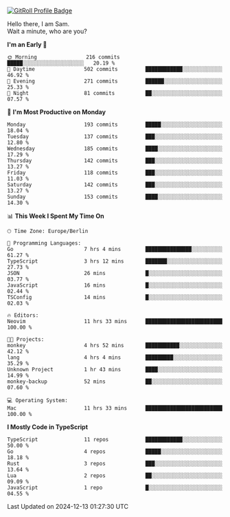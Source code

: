 <a href="https://gitroll.io/profile/u8g4G6FTZM7WSCSqTRPGSHZygT4O2" target="_blank"><img src="https://gitroll.io/api/badges/profiles/v1/u8g4G6FTZM7WSCSqTRPGSHZygT4O2?theme=nord" alt="GitRoll Profile Badge"/></a>

Hello there, I am Sam.  
Wait a minute, who are you?
  
<!--START_SECTION:waka-->
**I'm an Early 🐤** 

```text
🌞 Morning                216 commits         █████░░░░░░░░░░░░░░░░░░░░   20.19 % 
🌆 Daytime                502 commits         ████████████░░░░░░░░░░░░░   46.92 % 
🌃 Evening                271 commits         ██████░░░░░░░░░░░░░░░░░░░   25.33 % 
🌙 Night                  81 commits          ██░░░░░░░░░░░░░░░░░░░░░░░   07.57 % 
```
📅 **I'm Most Productive on Monday** 

```text
Monday                   193 commits         █████░░░░░░░░░░░░░░░░░░░░   18.04 % 
Tuesday                  137 commits         ███░░░░░░░░░░░░░░░░░░░░░░   12.80 % 
Wednesday                185 commits         ████░░░░░░░░░░░░░░░░░░░░░   17.29 % 
Thursday                 142 commits         ███░░░░░░░░░░░░░░░░░░░░░░   13.27 % 
Friday                   118 commits         ███░░░░░░░░░░░░░░░░░░░░░░   11.03 % 
Saturday                 142 commits         ███░░░░░░░░░░░░░░░░░░░░░░   13.27 % 
Sunday                   153 commits         ████░░░░░░░░░░░░░░░░░░░░░   14.30 % 
```


📊 **This Week I Spent My Time On** 

```text
🕑︎ Time Zone: Europe/Berlin

💬 Programming Languages: 
Go                       7 hrs 4 mins        ███████████████░░░░░░░░░░   61.27 % 
TypeScript               3 hrs 12 mins       ███████░░░░░░░░░░░░░░░░░░   27.73 % 
JSON                     26 mins             █░░░░░░░░░░░░░░░░░░░░░░░░   03.77 % 
JavaScript               16 mins             █░░░░░░░░░░░░░░░░░░░░░░░░   02.44 % 
TSConfig                 14 mins             █░░░░░░░░░░░░░░░░░░░░░░░░   02.03 % 

🔥 Editors: 
Neovim                   11 hrs 33 mins      █████████████████████████   100.00 % 

🐱‍💻 Projects: 
monkey                   4 hrs 52 mins       ███████████░░░░░░░░░░░░░░   42.12 % 
lang                     4 hrs 4 mins        █████████░░░░░░░░░░░░░░░░   35.29 % 
Unknown Project          1 hr 43 mins        ████░░░░░░░░░░░░░░░░░░░░░   14.99 % 
monkey-backup            52 mins             ██░░░░░░░░░░░░░░░░░░░░░░░   07.60 % 

💻 Operating System: 
Mac                      11 hrs 33 mins      █████████████████████████   100.00 % 
```

**I Mostly Code in TypeScript** 

```text
TypeScript               11 repos            ████████████░░░░░░░░░░░░░   50.00 % 
Go                       4 repos             █████░░░░░░░░░░░░░░░░░░░░   18.18 % 
Rust                     3 repos             ███░░░░░░░░░░░░░░░░░░░░░░   13.64 % 
Lua                      2 repos             ██░░░░░░░░░░░░░░░░░░░░░░░   09.09 % 
JavaScript               1 repo              █░░░░░░░░░░░░░░░░░░░░░░░░   04.55 % 
```




 Last Updated on 2024-12-13 01:27:30 UTC
<!--END_SECTION:waka-->
